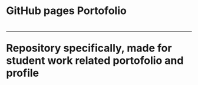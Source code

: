 <h1>GitHub pages Portofolio<h1>
<hr></hr>
  <p>Repository specifically, made for student work related portofolio and profile</p>
